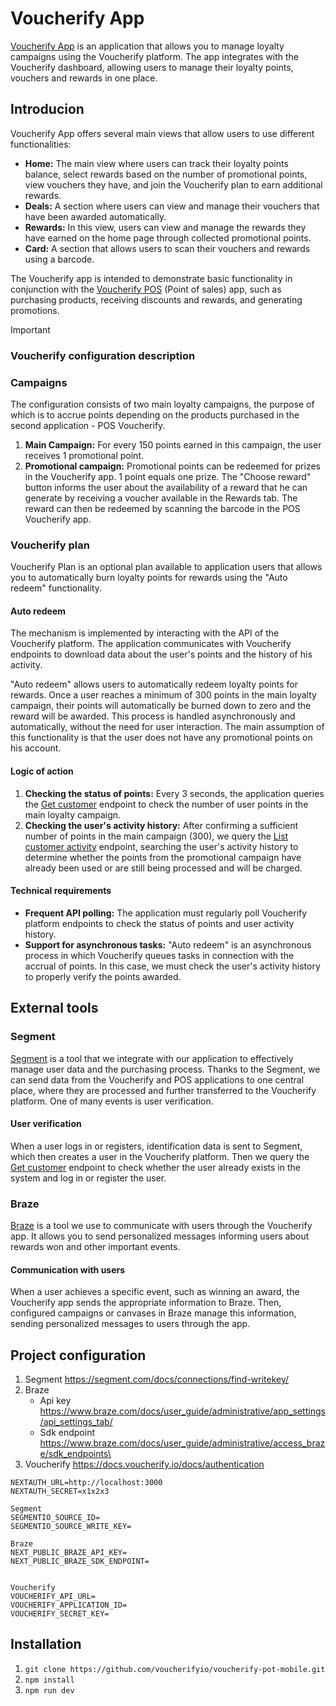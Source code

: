 # Voucherify App
[Voucherify App](https://voucherify-pot-mobile-35601287c1ae.herokuapp.com/) is an application that allows you to manage loyalty campaigns using the Voucherify platform. The app integrates with the Voucherify dashboard, allowing users to manage their loyalty points, vouchers and rewards in one place.

## Introducion
Voucherify App offers several main views that allow users to use different functionalities:
- **Home:** The main view where users can track their loyalty points balance, select rewards based on the number of promotional points, view vouchers they have, and join the Voucherify plan to earn additional rewards.
- **Deals:** A section where users can view and manage their vouchers that have been awarded automatically.
- **Rewards:** In this view, users can view and manage the rewards they have earned on the home page through collected promotional points.
- **Card:** A section that allows users to scan their vouchers and rewards using a barcode.

The Voucherify app is intended to demonstrate basic functionality in conjunction with the [Voucherify POS](https://voucherify-pot-pos-9defbe226ae2.herokuapp.com/) (Point of sales) app, such as purchasing products, receiving discounts and rewards, and generating promotions.

> [!IMPORTANT]
> ### **Voucherify configuration description**
### Campaigns
The configuration consists of two main loyalty campaigns, the purpose of which is to accrue points depending on the products purchased in the second application - POS Voucherify.

1. **Main Campaign:** For every 150 points earned in this campaign, the user receives 1 promotional point.
2. **Promotional campaign:** Promotional points can be redeemed for prizes in the Voucherify app. 1 point equals one prize. The "Choose reward" button informs the user about the availability of a reward that he can generate by receiving a voucher available in the Rewards tab. The reward can then be redeemed by scanning the barcode in the POS Voucherify app.

### Voucherify plan
Voucherify Plan is an optional plan available to application users that allows you to automatically burn loyalty points for rewards using the "Auto redeem" functionality.

#### Auto redeem
The mechanism is implemented by interacting with the API of the Voucherify platform. The application communicates with Voucherify endpoints to download data about the user's points and the history of his activity.

"Auto redeem" allows users to automatically redeem loyalty points for rewards. Once a user reaches a minimum of 300 points in the main loyalty campaign, their points will automatically be burned down to zero and the reward will be awarded. This process is handled asynchronously and automatically, without the need for user interaction. The main assumption of this functionality is that the user does not have any promotional points on his account.

#### Logic of action

1. **Checking the status of points:** Every 3 seconds, the application queries the [Get customer](https://docs.voucherify.io/reference/get-customer) endpoint to check the number of user points in the main loyalty campaign.
2. **Checking the user's activity history:** After confirming a sufficient number of points in the main campaign (300), we query the [List customer activity](https://docs.voucherify.io/reference/list-customer-activity) endpoint, searching the user's activity history to determine whether the points from the promotional campaign have already been used or are still being processed and will be charged.

#### Technical requirements
- **Frequent API polling:** The application must regularly poll Voucherify platform endpoints to check the status of points and user activity history.
- **Support for asynchronous tasks:** "Auto redeem" is an asynchronous process in which Voucherify queues tasks in connection with the accrual of points. In this case, we must check the user's activity history to properly verify the points awarded.

## External tools
### Segment
[Segment](https://www.voucherify.io/integrations/segment) is a tool that we integrate with our application to effectively manage user data and the purchasing process. Thanks to the Segment, we can send data from the Voucherify and POS applications to one central place, where they are processed and further transferred to the Voucherify platform. One of many events is user verification.

#### User verification
When a user logs in or registers, identification data is sent to Segment, which then creates a user in the Voucherify platform. Then we query the [Get customer](https://docs.voucherify.io/reference/get-customer) endpoint to check whether the user already exists in the system and log in or register the user.

### Braze
[Braze](https://www.voucherify.io/integrations/braze) is a tool we use to communicate with users through the Voucherify app. It allows you to send personalized messages informing users about rewards won and other important events.

#### Communication with users
When a user achieves a specific event, such as winning an award, the Voucherify app sends the appropriate information to Braze. Then, configured campaigns or canvases in Braze manage this information, sending personalized messages to users through the app.

## Project configuration
1. Segment https://segment.com/docs/connections/find-writekey/
2. Braze
   - Api key https://www.braze.com/docs/user_guide/administrative/app_settings/api_settings_tab/
   - Sdk endpoint https://www.braze.com/docs/user_guide/administrative/access_braze/sdk_endpoints\
3. Voucherify https://docs.voucherify.io/docs/authentication

```
NEXTAUTH_URL=http://localhost:3000
NEXTAUTH_SECRET=x1x2x3

Segment
SEGMENTIO_SOURCE_ID=
SEGMENTIO_SOURCE_WRITE_KEY=

Braze
NEXT_PUBLIC_BRAZE_API_KEY=
NEXT_PUBLIC_BRAZE_SDK_ENDPOINT=


Voucherify
VOUCHERIFY_API_URL=
VOUCHERIFY_APPLICATION_ID=
VOUCHERIFY_SECRET_KEY=
```

## Installation
1. `git clone https://github.com/voucherifyio/voucherify-pot-mobile.git`
2. `npm install`
3. `npm run dev`
